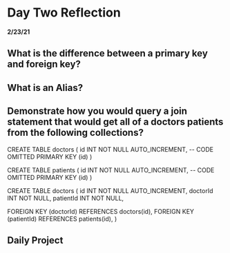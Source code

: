 # Day Two Reflection

**2/23/21**

## What is the difference between a primary key and foreign key?

## What is an Alias?

## Demonstrate how you would query a join statement that would get all of a doctors patients from the following collections?

CREATE TABLE doctors (
id INT NOT NULL AUTO_INCREMENT,
-- CODE OMITTED
PRIMARY KEY (id)
)

CREATE TABLE patients (
id INT NOT NULL AUTO_INCREMENT,
-- CODE OMITTED
PRIMARY KEY (id)
)

CREATE TABLE doctors (
id INT NOT NULL AUTO_INCREMENT,
doctorId INT NOT NULL,
patientId INT NOT NULL,

FOREIGN KEY (doctorId)
REFERENCES doctors(id),
FOREIGN KEY (patientId)
REFERENCES patients(id),
)

## Daily Project
